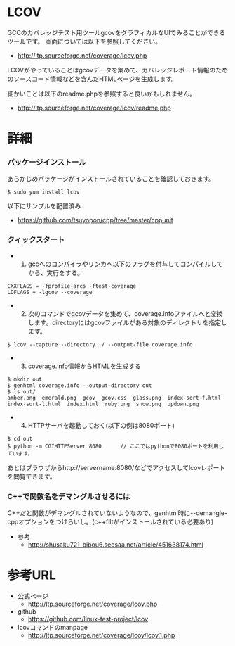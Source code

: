 # LCOV
GCCのカバレッジテスト用ツールgcovをグラフィカルなUIでみることができるツールです。
画面については以下を参照してください。
- http://ltp.sourceforge.net/coverage/lcov.php

LCOVがやっていることはgcovデータを集めて、カバレッジレポート情報のためのソースコード情報などを含んだHTMLページを生成します。

細かいことは以下のreadme.phpを参照すると良いかもしれません。
- http://ltp.sourceforge.net/coverage/lcov/readme.php

# 詳細
### パッケージインストール
あらかじめパッケージがインストールされていることを確認しておきます。
```
$ sudo yum install lcov
```

以下にサンプルを配置済み
- https://github.com/tsuyopon/cpp/tree/master/cppunit

### クィックスタート
- 1. gccへのコンパイラやリンカへ以下のフラグを付与してコンパイルしてから、実行をする。
```
CXXFLAGS = -fprofile-arcs -ftest-coverage
LDFLAGS = -lgcov --coverage
```
- 2. 次のコマンドでgcovデータを集めて、coverage.infoファイルへと変換します。directoryにはgcovファイルがある対象のディレクトリを指定します。
```
$ lcov --capture --directory ./ --output-file coverage.info
```
- 3. coverage.info情報からHTMLを生成する
```
$ mkdir out
$ genhtml coverage.info --output-directory out
$ ls out/
amber.png  emerald.png  gcov  gcov.css  glass.png  index-sort-f.html  index-sort-l.html  index.html  ruby.png  snow.png  updown.png
```
- 4. HTTPサーバを起動しておく(以下の例は8080ポート)
```
$ cd out
$ python -m CGIHTTPServer 8080      // ここではpythonで8080ポートを利用しています。
```
あとはブラウザからhttp://servername:8080/などでアクセスしてlcovレポートを閲覧できます。

### C++で関数名をデマングルさせるには
C++だと関数がデマングルされていないようなので、genhtml時に--demangle-cppオプションをつけらいし。(c++filtがインストールされている必要あり)
- 参考
  - http://shusaku721-bibou6.seesaa.net/article/451638174.html

# 参考URL
- 公式ページ
  - http://ltp.sourceforge.net/coverage/lcov.php
- github
  - https://github.com/linux-test-project/lcov
- lcovコマンドのmanpage
  - http://ltp.sourceforge.net/coverage/lcov/lcov.1.php
